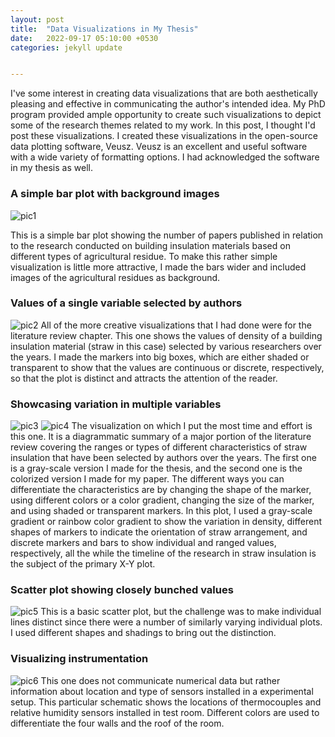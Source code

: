 ```yaml
---
layout: post
title:  "Data Visualizations in My Thesis"
date:   2022-09-17 05:10:00 +0530
categories: jekyll update


---
```

I've some interest in creating data visualizations that are both aesthetically pleasing and effective in communicating the author's intended idea. My PhD program provided ample opportunity to create such visualizations to depict some of the research themes related to my work. In this post, I thought I'd post these visualizations. I created these visualizations in the open-source data plotting software, Veusz. Veusz is an excellent and useful software with a wide variety of formatting options. I had acknowledged the software in my thesis as well.

###  A simple bar plot with background images
![pic1](https://github.com/aksaba/aksaba.github.io/blob/master/images/17Sep_pic1.jpg)

This is a simple bar plot showing the number of papers published in relation to the research conducted on building insulation materials based on different types of agricultural residue. To make this rather simple visualization is little more attractive, I made the bars wider and included images of the agricultural residues as background. 

###  Values of a single variable selected by authors
![pic2](https://github.com/aksaba/aksaba.github.io/blob/master/images/17Sep_pic2.jpg)
All of the more creative visualizations that I had done were for the literature review chapter. This one shows the values of density of a building insulation material (straw in this case) selected by various researchers over the years. I made the markers into big boxes, which are either shaded or transparent to show that the values are continuous or discrete, respectively, so that the plot is distinct and attracts the attention of the reader.

###  Showcasing variation in multiple variables
![pic3](https://github.com/aksaba/aksaba.github.io/blob/master/images/17Sep_pic3.jpg)
![pic4](https://github.com/aksaba/aksaba.github.io/blob/master/images/17Sep_pic4.jpg)
The visualization on which I put the most time and effort is this one. It is a diagrammatic summary of a major portion of the literature review covering the ranges or types of different characteristics of straw insulation that have been selected by authors over the years. The first one is a gray-scale version I made for the thesis, and the second one is the colorized version I made for my paper. The different ways you can differentiate the characteristics are by changing the shape of the marker, using different colors or a color gradient, changing the size of the marker, and using shaded or transparent markers. In this plot, I used a gray-scale gradient or rainbow color gradient to show the variation in density, different shapes of markers to indicate the orientation of straw arrangement, and discrete markers and bars to show individual and ranged values, respectively, all the while the timeline of the research in straw insulation is the subject of the primary X-Y plot.

###  Scatter plot showing closely bunched values
![pic5](https://github.com/aksaba/aksaba.github.io/blob/master/images/17Sep_pic5.jpg)
This is a basic scatter plot, but the challenge was to make individual lines distinct since there were a number of similarly varying individual plots. I used different shapes and shadings to bring out the distinction. 

###  Visualizing instrumentation 
![pic6](https://github.com/aksaba/aksaba.github.io/blob/master/images/17Sep_pic6.jpg)
This one does not communicate numerical data but rather information about location and type of sensors installed in a experimental setup. This particular schematic shows the locations of thermocouples and relative humidity sensors installed in test room. Different colors are used to differentiate the four walls and the roof of the room. 